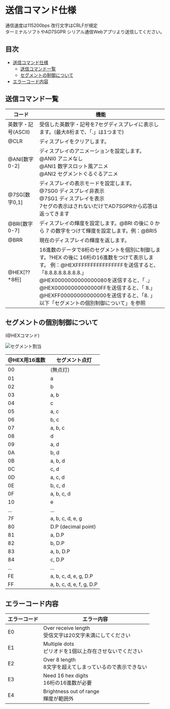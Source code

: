 # 送信コマンド仕様

通信速度は115200bps 改行文字はCRLFが規定  
ターミナルソフトやAD7SGPR シリアル通信Webアプリより送信してください。

## 目次

- [送信コマンド仕様](#送信コマンド仕様)
  - [送信コマンド一覧](#送信コマンド一覧)
  - [セグメントの制御について](#セグメントの個別制御について)
- [エラーコード内容](#エラーコード内容)


## 送信コマンド一覧

| コード              | 機能                                                                                            |
| ------------------- | ----------------------------------------------------------------------------------------------- |
| 英数字・記号(ASCII) | 受信した英数字・記号を7セグディスプレイに表示します。(最大8桁まで、「.」は1つまで)              |
| @CLR                | ディスプレイをクリアします。                                                                    |
| @ANI[数字0-2]       | ディスプレイのアニメーションを設定します。<br>@ANI0 アニメなし<br>@ANI1 数字スロット風アニメ<br>@ANI2 セグメントぐるぐるアニメ |
| @7SG[数字0,1]       | ディスプレイの表示モードを設定します。<br>@7SG0 ディスプレイ非表示<br>@7SG1 ディスプレイを表示<br>7セグの表示はされないだけでAD7SGPRから応答は返ってきます |
| @BRI[数字0-7]       | ディスプレイの輝度を設定します。@BRI の後に 0 から 7 の数字をつけて輝度を設定します。例：@BRI5     |
| @BRR                | 現在のディスプレイの輝度を返します。                                                            |
| @HEX[??*8桁]        | 16進数のデータで8桁のセグメントを個別に制御します。?HEX の後に 16桁の16進数をつけて表示します。  例：@HEXFFFFFFFFFFFFFFFFを送信すると、「8.8.8.8.8.8.8.8.」<br>@HEX0000000000000080を送信すると、「       .」<br>@HEX00000000000000FFを送信すると、「       8.」<br>@HEXFF00000000000000を送信すると、「8.       」<br>以下「セグメントの個別制御について」を参照 |

## セグメントの個別制御について
(@HEXコマンド)

![セグメント割当](https://github.com/bit-trade-one/AD7SGPR-SCWA/assets/85532743/ef28a74a-37e0-4872-a17f-20ae382e3b21)

| @HEX用16進数 | セグメント点灯       |
| ------------ | -------------------- |
| 00           | (無点灯)             |
| 01           | a                    |
| 02           | b                    |
| 03           | a, b                 |
| 04           | c                    |
| 05           | a, c                 |
| 06           | b, c                 |
| 07           | a, b, c              |
| 08           | d                    |
| 09           | a, d                 |
| 0A           | b, d                 |
| 0B           | a, b, d              |
| 0C           | c, d                 |
| 0D           | a, c, d              |
| 0E           | b, c, d              |
| 0F           | a, b, c, d           |
| 10           | e                    |
| ...          | ...                  |
| 7F           | a, b, c, d, e, g     |
| 80           | D.P (decimal point)   |
| 81           | a, D.P                |
| 82           | b, D.P                |
| 83           | a, b, D.P             |
| 84           | c, D.P                |
| ...          | ...                  |
| FE           | a, b, c, d, e, g, D.P |
| FF           | a, b, c, d, e, f, g, D.P |

## エラーコード内容

| エラーコード | エラー内容                                                        |
| ------------ | ----------------------------------------------------------------- |
| E0           | Over receive length<br>受信文字は20文字未満にしてください         |
| E1           | Multiple dots<br>ピリオドを1個以上存在させないでください           |
| E2           | Over 8 length<br>8文字を超えてしまっているので表示できない       |
| E3           | Need 16 hex digits<br>16桁の16進数が必要                          |
| E4           | Brightness out of range<br>輝度が範囲外                           |
